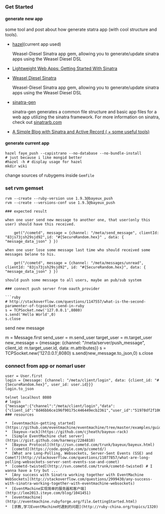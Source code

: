 
### Get Started

#### generate new app

some tool and post about how generate statra app (with cool structure and tools).

*  [hazel](https://github.com/c7/hazel)(current app used)


   Weasel-Diesel Sinatra app gem, allowing you to generate/update sinatra apps using the Weasel Diesel DSL
*  [Lightweight Web Apps: Getting Started With Sinatra](http://blog.chrisblunt.com/lightweight-web-apps-getting-started-with-sinatra/)
*  [Weasel Diesel Sinatra](https://github.com/mattetti/wd-sinatra)

   Weasel-Diesel Sinatra app gem, allowing you to generate/update sinatra apps using the Weasel Diesel DSL

*  [sinatra-gen](https://github.com/quirkey/sinatra-gen)

   sinatra-gen generates a common file structure and basic app files for a web app utilizing the sinatra framework. For more information on sinatra, check out [sinatrarb.com](http://sinatrarb.com/)

*  [A Simple Blog with Sinatra and Active Record ( + some useful tools)](http://danneu.com/posts/15-a-simple-blog-with-sinatra-and-active-record-some-useful-tools/)

#### generate current app

```shell
hazel faye_push --capistrano --no-database --no-bundle-install
# just because i like mongid better
#hazel -h # display usage for hazel
mkdir wiki
```

change sources of rubygems inside `Gemfile`

### set rvm gemset

```shell
rvm --create --ruby-version use 1.9.3@bayeux_push
rvm --create --versions-conf use 1.9.3@bayeux_push

### expected result

when one user send new message to another one, that user(only this user) should have this received.

    get("/cometd", message = {channel: "/meta/send_message", clientId: "83js73jsh29sjd92",id: "#{SecureRandom.hex}" , data: { "message_data_json" } })

when one user lose some message last time who should received some messages belone to his.

    get("/cometd", message = {channel: "/meta/messages/unread", clientId: "83js73jsh29sjd92", id: "#{SecureRandom.hex}", data: { "message_data_json" } })

should push some message to all users, maybe an pub/sub system

### connect push server from oauth_provider

```ruby
# http://stackoverflow.com/questions/1147557/what-is-the-second-paramenter-of-tcpsocket-send-in-ruby
s = TCPSocket.new('127.0.0.1',8080)
s.send('Hello World',0)
s.close
```

send new message

m = Message.first
send_user = m.send_user
target_user = m.target_user
new_message = {message: {channel: "/meta/server/push_message", client_id: m.target_user.id, data: m.attributes}}
s = TCPSocket.new('127.0.0.1',8080)
s.send(new_message.to_json,0)
s.close

### connect from app or nomarl user

```shell
user = User.first
login = {message: {channel: "/meta/client/login", data: {client_id: "#{SecureRandom.hex}", user_id: user.id}}}
login.to_json

telnet localhost 8080
# login
{"message":{"channel":"/meta/client/login","data":{"client_id":"8d46bb6ce196f90175c446449ecb2361","user_id":"51978df2f106da5e5500001a"}}}
### resources

*  [eventmachin-getting_started](https://github.com/eventmachine/eventmachine/tree/master/examples/guides/getting_started)
*  [bayeux-rack](https://github.com/cjheath/bayeux-rack)
*  [Simple EventMachine chat server](https://gist.github.com/harmesy/2284810)
*  [Bayeux Protocol](http://svn.cometd.com/trunk/bayeux/bayeux.html)
*  [cometd](https://code.google.com/p/cometd/)
*  [What are Long-Polling, Websockets, Server-Sent Events (SSE) and Comet?](http://stackoverflow.com/questions/11077857/what-are-long-polling-websockets-server-sent-events-sse-and-comet)
*  [cometd-twisted](http://svn.cometd.com/trunk/cometd-twisted) # I wanna have a try but ...
*  [Any success with Sinatra working together with EventMachine WebSockets](http://stackoverflow.com/questions/2999430/any-success-with-sinatra-working-together-with-eventmachine-websockets)
*  [EventMachine实现简单的服务器和客户端](http://lee2013.iteye.com/blog/1041451)
*  [eventmachine](http://eventmachine.rubyforge.org/file.GettingStarted.html)
*  [求教,学习EventMachine时遇到的问题](http://ruby-china.org/topics/1320)
